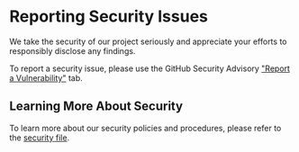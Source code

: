 # Reporting Security Issues

We take the security of our project seriously and appreciate your efforts to responsibly disclose any findings.

To report a security issue, please use the GitHub Security Advisory ["Report a Vulnerability"](https://github.com/Andresmup/github-foundations/security/advisories/new) tab.

## Learning More About Security

To learn more about our security policies and procedures, please refer to the [security file](https://github.com/Andresmup/github-foundations/blob/main/23_AUTHENTICATION_%26_SECURITY/SECURITY.md).
